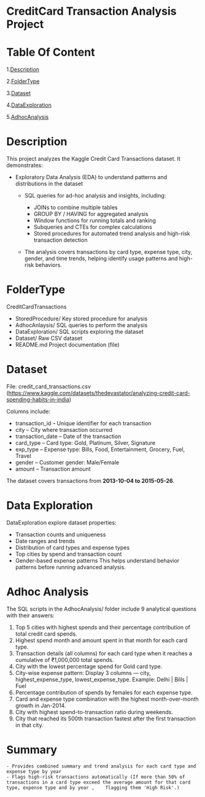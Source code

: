 # **CreditCard Transaction Analysis Project** #
# Table Of Content  #
1.[Description](#Descrption)

2.[FolderType](#FolderType)

3.[Dataset](#Dataset)

4.[DataExploration](#DataExploration)

5.[AdhocAnalysis](#AdhocAnalysis)

 # **Description** #
 
This project analyzes the Kaggle Credit Card Transactions dataset. It demonstrates:
- Exploratory Data Analysis (EDA) to understand patterns and distributions in the dataset
  
     - SQL queries for ad-hoc analysis and insights, including:
       
        - JOINs to combine multiple tables
        - GROUP BY / HAVING for aggregated analysis
        - Window functions for running totals and ranking
        - Subqueries and CTEs for complex calculations
        - Stored procedures for automated trend analysis and high-risk transaction detection
          
    - The analysis covers transactions by card type, expense type, city, gender, and time trends, helping identify usage patterns and high-risk behaviors.
 
 # **FolderType** #
  
CreditCardTransactions
 - StoredProcedure/  Key stored procedure for analysis
 - AdhocAnlaysis/ SQL queries to perform the analysis
 - DataExploration/  SQL scripts exploring the dataset
 - Dataset/ Raw CSV dataset
 - README.md  Project documentation  (file)

# **Dataset** #
File: credit_card_transactions.csv (https://www.kaggle.com/datasets/thedevastator/analyzing-credit-card-spending-habits-in-india)

Columns include:
- transaction_id – Unique identifier for each transaction
- city – City where transaction occurred
- transaction_date – Date of the transaction
- card_type – Card type: Gold, Platinum, Silver, Signature
- exp_type – Expense type: Bills, Food, Entertainment, Grocery, Fuel, Travel
- gender – Customer gender: Male/Female
- amount – Transaction amount
  
The dataset covers transactions from **2013-10-04 to 2015-05-26**.

# **Data Exploration** #

  DataExploration explore dataset properties:

- Transaction counts and uniqueness
- Date ranges and trends
- Distribution of card types and expense types
- Top cities by spend and transaction count
- Gender-based expense patterns
This helps understand behavior patterns before running advanced analysis.

# **Adhoc Analysis** #

The SQL scripts in the AdhocAnalysis/ folder include 9 analytical questions with their answers:


1. Top 5 cities with highest spends and their percentage contribution of total credit card spends.
2. Highest spend month and amount spent in that month for each card type.
3. Transaction details (all columns) for each card type when it reaches a cumulative of ₹1,000,000 total spends.
4. City with the lowest percentage spend for Gold card type.
5. City-wise expense pattern: Display 3 columns — city, highest_expense_type, lowest_expense_type.
   Example: Delhi | Bills | Fuel
6. Percentage contribution of spends by females for each expense type.
7. Card and expense type combination with the highest month-over-month growth in Jan-2014.
8. City with highest spend-to-transaction ratio during weekends.
9. City that reached its 500th transaction fastest after the first transaction in that city.

# **Summary** #
    - Provides combined summary and trend analysis for each card type and expense type by year
    - Flags high-risk transactions automatically (If more than 50% of transactions in a card type exceed the average amount for that card type, expense type and by year ,    flagging them 'High Risk'.)


  



